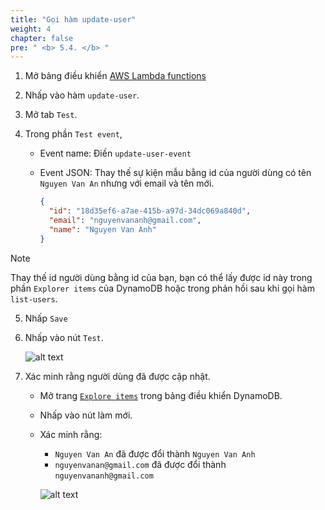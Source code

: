 ```yaml
---
title: "Gọi hàm update-user"
weight: 4
chapter: false
pre: " <b> 5.4. </b> "
---
```


1. Mở bảng điều khiển [AWS Lambda functions](https://console.aws.amazon.com/lambda/home?#/functions)
2. Nhấp vào hàm `update-user`.
3. Mở tab `Test`.
4. Trong phần `Test event`,

   - Event name: Điền `update-user-event`
   - Event JSON: Thay thế sự kiện mẫu bằng id của người dùng có tên `Nguyen Van An` nhưng với email và tên mới.

     ```json
     {
       "id": "18d35ef6-a7ae-415b-a97d-34dc069a840d",
       "email": "nguyenvananh@gmail.com",
       "name": "Nguyen Van Anh"
     }
     ```

> [!NOTE]
> Thay thế id người dùng bằng id của bạn, bạn có thể lấy được id này trong phần `Explorer items` của DynamoDB hoặc trong phản hồi sau khi gọi hàm `list-users`.

5. Nhấp `Save`
6. Nhấp vào nút `Test`.

   ![alt text](/images/workshop-1/lambda-invoke-with-console--update-user-event.jpg)

7. Xác minh rằng người dùng đã được cập nhật.

   - Mở trang [`Explore items`](https://console.aws.amazon.com/dynamodbv2/home#item-explorer) trong bảng điều khiển DynamoDB.
   - Nhấp vào nút làm mới.
   - Xác minh rằng:

     - `Nguyen Van An` đã được đổi thành `Nguyen Van Anh`
     - `nguyenvanan@gmail.com` đã được đổi thành `nguyenvananh@gmail.com`

     ![alt text](/images/workshop-1/lambda-invoke-with-console--update-user-verify.jpg)
